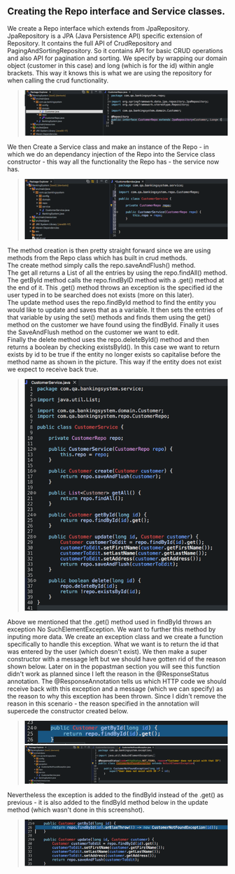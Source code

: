 ## Creating the Repo interface and Service classes.

We create a Repo interface which extends from JpaRepository. JpaRepository is a JPA (Java Persistence API) specific extension of Repository. It contains the full API of CrudRepository and PagingAndSortingRepository. So it contains API for basic CRUD operations and also API for pagination and sorting. We specify by wrapping our domain object (customer in this case) and long (which is for the id) within angle brackets. This way it knows this is what we are using the repository for when calling the crud functionality.
>![](../documentation_images/3_repo_and_service_class/repo_and_service_1.png) 

We then Create a Service class and make an instance of the Repo - in which we do an dependancy injection of the Repo into the Service class constructor - this way all the functionality the Repo has - the service now has.
>![](../documentation_images/3_repo_and_service_class/repo_and_service_2.png) 

The method creation is then pretty straight forward since we are using methods from the Repo class which has built in crud methods.  
The create method simply calls the repo.saveAndFlush() method.  
The get all returns a List of all the entries by using the repo.findAll() method.  
The getById method calls the repo.findByID method with a .get() method at the end of it. This .get() method throws an exception is the specified id the user typed in to be searched does not exists (more on this later).  
The update method uses the repo.findById method to find the entity you would like to update and saves that as a variable. It then sets the entries of that variable by using the set() methods and finds them using the get() method on the customer we have found using the findById. Finally it uses the SaveAndFlush method on the customer we want to edit.  
Finally the delete method uses the repo.deleteById() method and then returns a boolean by checking existsById(). In this case we want to return exists by id to be true if the entity no longer exists so capitalise before the method name as shown in the picture. This way if the entity does not exist we expect to receive back true.
>![](../documentation_images/3_repo_and_service_class/repo_and_service_3.png) 

Above we mentioned that the .get() method used in findById throws an exception No SuchElementException. We want to further this method by inputing more data. We create an exception class and we create a function specifically to handle this exception. What we want is to return the id that was entered by the user (which doesn't exist). We then make a super constructor with a message left but we should have gotten rid of the reason shown below. Later on in the popastman section you will see this function didn't work as planned since I left the reason in the @ResponseStatus annotation. The @ResponseAnnotation tells us which HTTP code we should receive back with this exception and a message (which we can specify) as the reason to why this exception has been thrown. Since I didn't remove the reason in this scenario - the reason specified in the annotation will supercede the constructor created below.
>![](../documentation_images/3_repo_and_service_class/repo_and_service_4.png) 
>![](../documentation_images/3_repo_and_service_class/repo_and_service_5.png) 

Nevertheless the exception is added to the findById instead of the .get() as previous - it is also added to the findById method below in the update method (which wasn't done in this screenshot).
>![](../documentation_images/3_repo_and_service_class/repo_and_service_6.png) 
